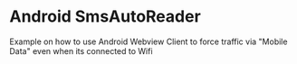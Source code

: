 # Android SmsAutoReader

Example on how to use Android Webview Client to force traffic via "Mobile Data" even when its connected to Wifi
